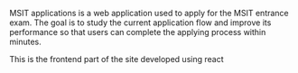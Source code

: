 MSIT applications is a web application used to apply for the MSIT entrance exam. The goal is to study the current application flow and improve its performance so that users can complete the applying process within minutes.

This is the frontend part of the site developed using react
